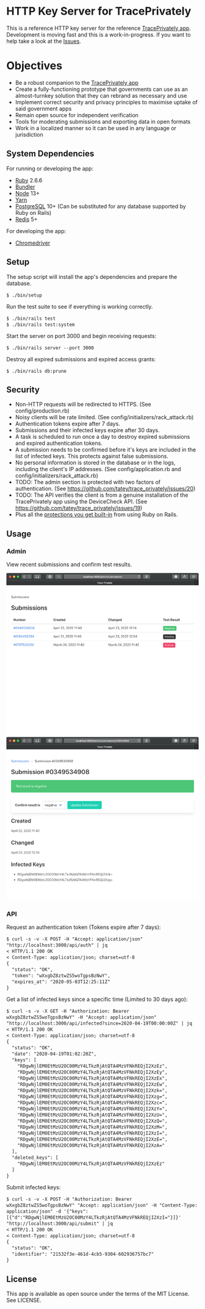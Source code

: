 # HTTP Key Server for TracePrivately

This is a reference HTTP key server for the reference [TracePrivately app](https://github.com/CrunchyBagel/TracePrivately). Development is moving fast and this is a work-in-progress. If you want to help take a look at the [Issues](https://github.com/tatey/trace_privately/issues).

# Objectives

- Be a robust companion to the [TracePrivately app](https://github.com/CrunchyBagel/TracePrivately)
- Create a fully-functioning prototype that governments can use as an almost-turnkey solution that they can rebrand as necessary and use
- Implement correct security and privacy principles to maximise uptake of said government apps
- Remain open source for independent verification
- Tools for moderating submissions and exporting data in open formats
- Work in a localized manner so it can be used in any language or jurisdiction

## System Dependencies

For running or developing the app:

- [Ruby](https://www.ruby-lang.org/) 2.6.6
- [Bundler](https://bundler.io/)
- [Node](https://nodejs.org/) 13+
- [Yarn](https://yarnpkg.com/)
- [PostgreSQL](https://www.postgresql.org) 10+ (Can be substituted for any database supported by Ruby on Rails)
- [Redis](https://redis.io) 5+

For developing the app:

- [Chromedriver](https://sites.google.com/a/chromium.org/chromedriver/)

## Setup

The setup script will install the app's dependencies and prepare the database.

    $ ./bin/setup

Run the test suite to see if everything is working correctly.

    $ ./bin/rails test
    $ ./bin/rails test:system

Start the server on port 3000 and begin receiving requests:

    $ ./bin/rails server --port 3000

Destroy all expired submissions and expired access grants:

    $ ./bin/rails db:prune

## Security

- Non-HTTP requests will be redirected to HTTPS. (See config/production.rb)
- Noisy clients will be rate limited. (See config/initializers/rack_attack.rb)
- Authentication tokens expire after 7 days.
- Submissions and their infected keys expire after 30 days.
- A task is scheduled to run once a day to destroy expired submissions and expired authentication tokens.
- A submission needs to be confirmed before it's keys are included in the list of infected keys. This protects against false submissions.
- No personal information is stored in the database or in the logs, including the client's IP addresses. (See config/application.rb and config/initializers/rack_attack.rb)
- TODO: The admin section is protected with two factors of authentication. (See https://github.com/tatey/trace_privately/issues/20)
- TODO: The API verifies the client is from a genuine installation of the TracePrivately app using the DeviceCheck API. (See https://github.com/tatey/trace_privately/issues/19)
- Plus all the [protections you get built-in](https://guides.rubyonrails.org/security.html) from using Ruby on Rails.

## Usage

### Admin

View recent submissions and confirm test results.

![Screenshot of a list of submissions](doc/screenshots/admin_index.png?raw=true)
![Screenshot of an individual submission](doc/screenshots/admin_show.png?raw=true)

### API

Request an authentication token (Tokens expire after 7 days):

    $ curl -s -v -X POST -H "Accept: application/json" "http://localhost:3000/api/auth" | jq
    < HTTP/1.1 200 OK
    < Content-Type: application/json; charset=utf-8
    {
      "status": "OK",
      "token": "wXxgbZ8ztwZS5woTgpsBzNwY",
      "expires_at": "2020-05-03T12:25:11Z"
    }

Get a list of infected keys since a specific time (Limited to 30 days ago):

    $ curl -s -v -X GET -H "Authorization: Bearer wXxgbZ8ztwZS5woTgpsBzNwY" -H "Accept: application/json" "http://localhost:3000/api/infected?since=2020-04-19T00:00:00Z" | jq
    < HTTP/1.1 200 OK
    < Content-Type: application/json; charset=utf-8
    {
      "status": "OK",
      "date": "2020-04-19T01:02:20Z",
      "keys": [
        "RDgwNjlEM0EtMzU2OC00MzY4LTkzRjAtQTA4MzVFNkREQjI2XzEz",
        "RDgwNjlEM0EtMzU2OC00MzY4LTkzRjAtQTA4MzVFNkREQjI2XzEy",
        "RDgwNjlEM0EtMzU2OC00MzY4LTkzRjAtQTA4MzVFNkREQjI2XzEx",
        "RDgwNjlEM0EtMzU2OC00MzY4LTkzRjAtQTA4MzVFNkREQjI2XzEw",
        "RDgwNjlEM0EtMzU2OC00MzY4LTkzRjAtQTA4MzVFNkREQjI2Xzk=",
        "RDgwNjlEM0EtMzU2OC00MzY4LTkzRjAtQTA4MzVFNkREQjI2Xzg=",
        "RDgwNjlEM0EtMzU2OC00MzY4LTkzRjAtQTA4MzVFNkREQjI2Xzc=",
        "RDgwNjlEM0EtMzU2OC00MzY4LTkzRjAtQTA4MzVFNkREQjI2XzY=",
        "RDgwNjlEM0EtMzU2OC00MzY4LTkzRjAtQTA4MzVFNkREQjI2XzU=",
        "RDgwNjlEM0EtMzU2OC00MzY4LTkzRjAtQTA4MzVFNkREQjI2XzQ=",
        "RDgwNjlEM0EtMzU2OC00MzY4LTkzRjAtQTA4MzVFNkREQjI2XzM=",
        "RDgwNjlEM0EtMzU2OC00MzY4LTkzRjAtQTA4MzVFNkREQjI2XzI=",
        "RDgwNjlEM0EtMzU2OC00MzY4LTkzRjAtQTA4MzVFNkREQjI2XzE=",
        "RDgwNjlEM0EtMzU2OC00MzY4LTkzRjAtQTA4MzVFNkREQjI2XzA="
      ],
      "deleted_keys": [
        "RDgwNjlEM0EtMzU2OC00MzY4LTkzRjAtQTA4MzVFNkREQjI2XzEz"
      ]
    }

Submit infected keys:

    $ curl -s -v -X POST -H "Authorization: Bearer wXxgbZ8ztwZS5woTgpsBzNwY" "Accept: application/json" -H "Content-Type: application/json" -d '{"keys":[{"d":"RDgwNjlEM0EtMzU2OC00MzY4LTkzRjAtQTA4MzVFNkREQjI2XzI="}]}' "http://localhost:3000/api/submit" | jq
    < HTTP/1.1 200 OK
    < Content-Type: application/json; charset=utf-8
    {
      "status": "OK",
      "identifier": "21532f3e-461d-4cb5-9304-602936757bc7"
    }

## License

This app is available as open source under the terms of the MIT License. See LICENSE.

